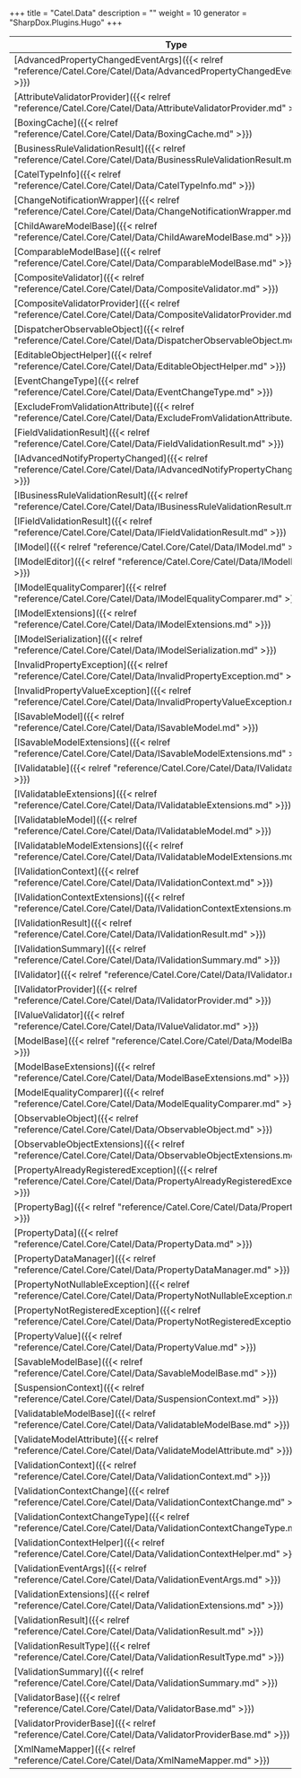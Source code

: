 

+++
title = "Catel.Data" 
description = ""
weight = 10
generator = "SharpDox.Plugins.Hugo"
+++

Type|Description
---|---
[AdvancedPropertyChangedEventArgs]({{&lt; relref "reference/Catel.Core/Catel/Data/AdvancedPropertyChangedEventArgs.md" &gt;}})| 
[AttributeValidatorProvider]({{&lt; relref "reference/Catel.Core/Catel/Data/AttributeValidatorProvider.md" &gt;}})| 
[BoxingCache]({{&lt; relref "reference/Catel.Core/Catel/Data/BoxingCache.md" &gt;}})| 
[BusinessRuleValidationResult]({{&lt; relref "reference/Catel.Core/Catel/Data/BusinessRuleValidationResult.md" &gt;}})| 
[CatelTypeInfo]({{&lt; relref "reference/Catel.Core/Catel/Data/CatelTypeInfo.md" &gt;}})| 
[ChangeNotificationWrapper]({{&lt; relref "reference/Catel.Core/Catel/Data/ChangeNotificationWrapper.md" &gt;}})| 
[ChildAwareModelBase]({{&lt; relref "reference/Catel.Core/Catel/Data/ChildAwareModelBase.md" &gt;}})| 
[ComparableModelBase]({{&lt; relref "reference/Catel.Core/Catel/Data/ComparableModelBase.md" &gt;}})| 
[CompositeValidator]({{&lt; relref "reference/Catel.Core/Catel/Data/CompositeValidator.md" &gt;}})| 
[CompositeValidatorProvider]({{&lt; relref "reference/Catel.Core/Catel/Data/CompositeValidatorProvider.md" &gt;}})| 
[DispatcherObservableObject]({{&lt; relref "reference/Catel.Core/Catel/Data/DispatcherObservableObject.md" &gt;}})| 
[EditableObjectHelper]({{&lt; relref "reference/Catel.Core/Catel/Data/EditableObjectHelper.md" &gt;}})| 
[EventChangeType]({{&lt; relref "reference/Catel.Core/Catel/Data/EventChangeType.md" &gt;}})| 
[ExcludeFromValidationAttribute]({{&lt; relref "reference/Catel.Core/Catel/Data/ExcludeFromValidationAttribute.md" &gt;}})| 
[FieldValidationResult]({{&lt; relref "reference/Catel.Core/Catel/Data/FieldValidationResult.md" &gt;}})| 
[IAdvancedNotifyPropertyChanged]({{&lt; relref "reference/Catel.Core/Catel/Data/IAdvancedNotifyPropertyChanged.md" &gt;}})| 
[IBusinessRuleValidationResult]({{&lt; relref "reference/Catel.Core/Catel/Data/IBusinessRuleValidationResult.md" &gt;}})| 
[IFieldValidationResult]({{&lt; relref "reference/Catel.Core/Catel/Data/IFieldValidationResult.md" &gt;}})| 
[IModel]({{&lt; relref "reference/Catel.Core/Catel/Data/IModel.md" &gt;}})| 
[IModelEditor]({{&lt; relref "reference/Catel.Core/Catel/Data/IModelEditor.md" &gt;}})| 
[IModelEqualityComparer]({{&lt; relref "reference/Catel.Core/Catel/Data/IModelEqualityComparer.md" &gt;}})| 
[IModelExtensions]({{&lt; relref "reference/Catel.Core/Catel/Data/IModelExtensions.md" &gt;}})| 
[IModelSerialization]({{&lt; relref "reference/Catel.Core/Catel/Data/IModelSerialization.md" &gt;}})| 
[InvalidPropertyException]({{&lt; relref "reference/Catel.Core/Catel/Data/InvalidPropertyException.md" &gt;}})| 
[InvalidPropertyValueException]({{&lt; relref "reference/Catel.Core/Catel/Data/InvalidPropertyValueException.md" &gt;}})| 
[ISavableModel]({{&lt; relref "reference/Catel.Core/Catel/Data/ISavableModel.md" &gt;}})| 
[ISavableModelExtensions]({{&lt; relref "reference/Catel.Core/Catel/Data/ISavableModelExtensions.md" &gt;}})| 
[IValidatable]({{&lt; relref "reference/Catel.Core/Catel/Data/IValidatable.md" &gt;}})| 
[IValidatableExtensions]({{&lt; relref "reference/Catel.Core/Catel/Data/IValidatableExtensions.md" &gt;}})| 
[IValidatableModel]({{&lt; relref "reference/Catel.Core/Catel/Data/IValidatableModel.md" &gt;}})| 
[IValidatableModelExtensions]({{&lt; relref "reference/Catel.Core/Catel/Data/IValidatableModelExtensions.md" &gt;}})| 
[IValidationContext]({{&lt; relref "reference/Catel.Core/Catel/Data/IValidationContext.md" &gt;}})| 
[IValidationContextExtensions]({{&lt; relref "reference/Catel.Core/Catel/Data/IValidationContextExtensions.md" &gt;}})| 
[IValidationResult]({{&lt; relref "reference/Catel.Core/Catel/Data/IValidationResult.md" &gt;}})| 
[IValidationSummary]({{&lt; relref "reference/Catel.Core/Catel/Data/IValidationSummary.md" &gt;}})| 
[IValidator]({{&lt; relref "reference/Catel.Core/Catel/Data/IValidator.md" &gt;}})| 
[IValidatorProvider]({{&lt; relref "reference/Catel.Core/Catel/Data/IValidatorProvider.md" &gt;}})| 
[IValueValidator]({{&lt; relref "reference/Catel.Core/Catel/Data/IValueValidator.md" &gt;}})| 
[ModelBase]({{&lt; relref "reference/Catel.Core/Catel/Data/ModelBase.md" &gt;}})| 
[ModelBaseExtensions]({{&lt; relref "reference/Catel.Core/Catel/Data/ModelBaseExtensions.md" &gt;}})| 
[ModelEqualityComparer]({{&lt; relref "reference/Catel.Core/Catel/Data/ModelEqualityComparer.md" &gt;}})| 
[ObservableObject]({{&lt; relref "reference/Catel.Core/Catel/Data/ObservableObject.md" &gt;}})| 
[ObservableObjectExtensions]({{&lt; relref "reference/Catel.Core/Catel/Data/ObservableObjectExtensions.md" &gt;}})| 
[PropertyAlreadyRegisteredException]({{&lt; relref "reference/Catel.Core/Catel/Data/PropertyAlreadyRegisteredException.md" &gt;}})| 
[PropertyBag]({{&lt; relref "reference/Catel.Core/Catel/Data/PropertyBag.md" &gt;}})| 
[PropertyData]({{&lt; relref "reference/Catel.Core/Catel/Data/PropertyData.md" &gt;}})| 
[PropertyDataManager]({{&lt; relref "reference/Catel.Core/Catel/Data/PropertyDataManager.md" &gt;}})| 
[PropertyNotNullableException]({{&lt; relref "reference/Catel.Core/Catel/Data/PropertyNotNullableException.md" &gt;}})| 
[PropertyNotRegisteredException]({{&lt; relref "reference/Catel.Core/Catel/Data/PropertyNotRegisteredException.md" &gt;}})| 
[PropertyValue]({{&lt; relref "reference/Catel.Core/Catel/Data/PropertyValue.md" &gt;}})| 
[SavableModelBase]({{&lt; relref "reference/Catel.Core/Catel/Data/SavableModelBase.md" &gt;}})| 
[SuspensionContext]({{&lt; relref "reference/Catel.Core/Catel/Data/SuspensionContext.md" &gt;}})| 
[ValidatableModelBase]({{&lt; relref "reference/Catel.Core/Catel/Data/ValidatableModelBase.md" &gt;}})| 
[ValidateModelAttribute]({{&lt; relref "reference/Catel.Core/Catel/Data/ValidateModelAttribute.md" &gt;}})| 
[ValidationContext]({{&lt; relref "reference/Catel.Core/Catel/Data/ValidationContext.md" &gt;}})| 
[ValidationContextChange]({{&lt; relref "reference/Catel.Core/Catel/Data/ValidationContextChange.md" &gt;}})| 
[ValidationContextChangeType]({{&lt; relref "reference/Catel.Core/Catel/Data/ValidationContextChangeType.md" &gt;}})| 
[ValidationContextHelper]({{&lt; relref "reference/Catel.Core/Catel/Data/ValidationContextHelper.md" &gt;}})| 
[ValidationEventArgs]({{&lt; relref "reference/Catel.Core/Catel/Data/ValidationEventArgs.md" &gt;}})| 
[ValidationExtensions]({{&lt; relref "reference/Catel.Core/Catel/Data/ValidationExtensions.md" &gt;}})| 
[ValidationResult]({{&lt; relref "reference/Catel.Core/Catel/Data/ValidationResult.md" &gt;}})| 
[ValidationResultType]({{&lt; relref "reference/Catel.Core/Catel/Data/ValidationResultType.md" &gt;}})| 
[ValidationSummary]({{&lt; relref "reference/Catel.Core/Catel/Data/ValidationSummary.md" &gt;}})| 
[ValidatorBase]({{&lt; relref "reference/Catel.Core/Catel/Data/ValidatorBase.md" &gt;}})| 
[ValidatorProviderBase]({{&lt; relref "reference/Catel.Core/Catel/Data/ValidatorProviderBase.md" &gt;}})| 
[XmlNameMapper]({{&lt; relref "reference/Catel.Core/Catel/Data/XmlNameMapper.md" &gt;}})| 

